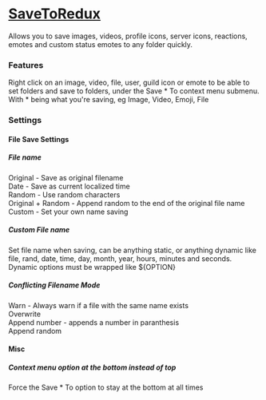# [SaveToRedux](https://1lighty.github.io/BetterDiscordStuff/?plugin=SaveToRedux "SaveToRedux")
Allows you to save images, videos, profile icons, server icons, reactions, emotes and custom status emotes to any folder quickly.
### Features
Right click on an image, video, file, user, guild icon or emote to be able to set folders and save to folders, under the Save * To context menu submenu.  
With * being what you're saving, eg Image, Video, Emoji, File
### Settings
#### File Save Settings
##### File name
Original - Save as original filename  
Date - Save as current localized time  
Random - Use random characters  
Original + Random - Append random to the end of the original file name  
Custom - Set your own name saving
##### Custom File name
Set file name when saving, can be anything static, or anything dynamic like file, rand, date, time, day, month, year, hours, minutes and seconds.  
Dynamic options must be wrapped like ${OPTION}
##### Conflicting Filename Mode
Warn - Always warn if a file with the same name exists  
Overwrite  
Append number - appends a number in paranthesis  
Append random
#### Misc
##### Context menu option at the bottom instead of top
Force the Save * To option to stay at the bottom at all times
